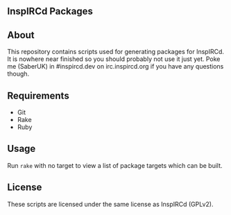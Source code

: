 ## InspIRCd Packages

## About

This repository contains scripts used for generating packages for InspIRCd. It
is nowhere near finished so you should probably not use it just yet. Poke me
(SaberUK) in #inspircd.dev on irc.inspircd.org if you have any questions though.

## Requirements

- Git
- Rake
- Ruby

## Usage

Run `rake` with no target to view a list of package targets which can be built.

## License

These scripts are licensed under the same license as InspIRCd (GPLv2).
